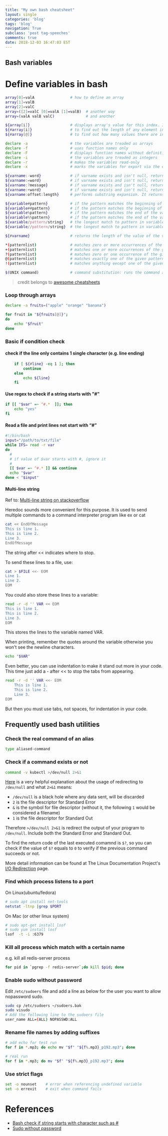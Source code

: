 ```yaml
---
title: "My own bash cheatsheet"
layout: single
categories: 'blog'
tags: 'blog'
navigation: True
subclass: 'post tag-speeches'
comments: true
date: 2018-12-03 16:47:03 EST
---
```



## Bash variables

# Define variables in bash

```bash
array[0]=valA                # how to define an array
array[1]=valB
array[2]=valC
array=([2]=valC [0]=valA [1]=valB)  # another way
array=(valA valB valC)              # and another

${array[i]}                  # displays array's value for this index. If no index is supplied, array element 0 is assumed
${#array[i]}                 # to find out the length of any element in the array
${#array[@]}                 # to find out how many values there are in the array

declare -a                   # the variables are treaded as arrays
declare -f                   # uses function names only
declare -F                   # displays function names without definitions
declare -i                   # the variables are treaded as integers
declare -r                   # makes the variables read-only
declare -x                   # marks the variables for export via the environment

${varname:-word}             # if varname exists and isn't null, return its value; otherwise return word
${varname:=word}             # if varname exists and isn't null, return its value; otherwise set it word and then return its value
${varname:?message}          # if varname exists and isn't null, return its value; otherwise print varname, followed by message and abort the current command or script
${varname:+word}             # if varname exists and isn't null, return word; otherwise return null
${varname:offset:length}     # performs substring expansion. It returns the substring of $varname starting at offset and up to length characters

${variable#pattern}          # if the pattern matches the beginning of the variable's value, delete the shortest part that matches and return the rest
${variable##pattern}         # if the pattern matches the beginning of the variable's value, delete the longest part that matches and return the rest
${variable%pattern}          # if the pattern matches the end of the variable's value, delete the shortest part that matches and return the rest
${variable%%pattern}         # if the pattern matches the end of the variable's value, delete the longest part that matches and return the rest
${variable/pattern/string}   # the longest match to pattern in variable is replaced by string. Only the first match is replaced
${variable//pattern/string}  # the longest match to pattern in variable is replaced by string. All matches are replaced

${#varname}                  # returns the length of the value of the variable as a character string

*(patternlist)               # matches zero or more occurrences of the given patterns
+(patternlist)               # matches one or more occurrences of the given patterns
?(patternlist)               # matches zero or one occurrence of the given patterns
@(patternlist)               # matches exactly one of the given patterns
!(patternlist)               # matches anything except one of the given patterns

$(UNIX command)              # command substitution: runs the command and returns standard output

```

> credit belongs to [awesome cheatsheets](https://github.com/LeCoupa/awesome-cheatsheets/blob/master/languages/bash.sh)

### Loop through arrays

```bash
declare -a fruits=("apple" "orange" "banana")

for fruit in "${fruits[@]}";
do
    echo "$fruit"
done
```

### Basic if condition check

#### check if the line only contains 1 single character (e.g. line ending)

```bash
    if [ ${#line} -eq 1 ]; then
        continue
    else
        echo ${line}
    fi
```

#### Use regex to check if a string starts with "#"

```bash
if [[ "$var" =~ ^#.*  ]]; then
    echo "yes"
fi
```

#### Read a file and print lines not start with “#”

```bash
#!/bin/bash
input="/path/to/txt/file"
while IFS= read -r var
do
  #
  # if value of $var starts with #, ignore it
  #
  [[ $var =~ ^#.* ]] && continue
  echo "$var"
done < "$input"
```

#### Multi-line string

Ref to: [Multi-line string on stackoverflow](https://stackoverflow.com/questions/23929235/multi-line-string-with-extra-space-preserved-indentation)

Heredoc sounds more convenient for this purpose. It is used to send multiple commands to a command interpreter program like ex or cat

```bash
cat << EndOfMessage
This is line 1.
This is line 2.
Line 3.
EndOfMessage
```
The string after << indicates where to stop.

To send these lines to a file, use:

```bash
cat > $FILE <<- EOM
Line 1.
Line 2.
EOM
```
You could also store these lines to a variable:

```bash
read -r -d '' VAR << EOM
This is line 1.
This is line 2.
Line 3.
EOM
```
This stores the lines to the variable named VAR.

When printing, remember the quotes around the variable otherwise you won't see the newline characters.

```bash
echo "$VAR"
```
Even better, you can use indentation to make it stand out more in your code. This time just add a - after << to stop the tabs from appearing.

```bash
read -r -d '' VAR <<- EOM
    This is line 1.
    This is line 2.
    Line 3.
EOM
```

But then you must use tabs, not spaces, for indentation in your code.


## Frequently used bash utilities

### Check the real command of an alias

```bash
type aliased-command
```

### Check if a command exists or not

```bash
command -v kubectl >/dev/null 2>&1
```

[Here](https://unix.stackexchange.com/questions/163352/what-does-dev-null-21-mean-in-this-article-of-crontab-basics) is a very helpful explanation about the usage of redirecting to `/dev/null` and what `2>&1` means:

- `/dev/null` is a black hole where any data sent, will be discarded
- `2` is the file descriptor for Standard Error
- `&` is the symbol for file descriptor (without it, the following `1` would be considered a filename)
- `1` is the file descriptor for Standard Out

Therefore `>/dev/null 2>&1` is redirect the output of your program to `/dev/null`. Include both the Standard Error and Standard Out.

To find the return code of the last executed comamnd is `$?`, so you can check if the value of `$?` equals to `0` to verify if the previous command succeeds or not.

More detail information can be found at The Linux Documentation Project's [I/O Redirection](http://www.tldp.org/LDP/abs/html/io-redirection.html) page.

### Find which process listens to a port

On Linux(ubuntu/fedora)

```bash
# sudo apt install net-tools
netstat -ltnp |grep $PORT
```

On Mac (or other linux system)

```bash
# sudo apt-get install lsof
# sudo yum install losf
lsof  -t -i :6379
```

### Kill all process which match with a certain name

e.g. kill all redis-server process

```bash
for pid in `pgrep -f redis-server`;do kill $pid; done
```

### Enable sudo without password

Edit `/etc/sudoers` file and add a line as below for the user you want to allow nopassword sudo.



```bash
sudo cp /etc/sudoers ~/sudoers.bak
sudo visudo
# Add the following line to the sudoers file
user_name ALL=(ALL) NOPASSWD:ALL
```

### Rename file names by adding suffixes

```bash
# add echo for test run
for f in *.mp3; do echo mv "$f" "${f%.mp3}_p192.mp3"; done

# real run
for f in *.mp3; do mv "$f" "${f%.mp3}_p192.mp3"; done
```

### Use strict flags

```bash
set -o nounset    # error when referencing undefined variable
set -o errexit    # exit when command fails
```


# References

- [Bash check if string starts with character such as #](https://www.cyberciti.biz/faq/bash-check-if-string-starts-with-character-such-as/)
- [Sudo without password](https://linuxhandbook.com/sudo-without-password/)

